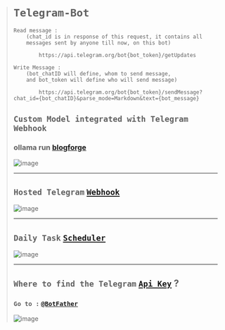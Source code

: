 ># `Telegram-Bot`
>
>     Read message : 
>         (chat_id is in response of this request, it contains all 
>         messages sent by anyone till now, on this bot)
>        
>             https://api.telegram.org/bot{bot_token}/getUpdates
>        
>     Write Message : 
>         (bot_chatID will define, whom to send message, 
>         and bot_token will define who will send message)
>         
>             https://api.telegram.org/bot{bot_token}/sendMessage?chat_id={bot_chatID}&parse_mode=Markdown&text={bot_message}
>
>## `Custom Model integrated with Telegram Webhook`
>### ollama run [blogforge](https://blogforge.pythonanywhere.com/blogs/)
>
>![image](https://github.com/user-attachments/assets/593944c8-9173-4c5a-8900-8d7cd2cc1519)
>
>---------------
>
>## `Hosted Telegram` [`Webhook`](https://t.me/VixReelsbot)
>
>![image](https://github.com/user-attachments/assets/65fc9f54-0045-4028-a127-d96250f72e83)
>
>---------------
>
>## `Daily Task` [`Scheduler`](https://www.pythonanywhere.com/user/imvickykumar999/tasks_tab/)
>
>![image](https://user-images.githubusercontent.com/50515418/236386341-7501297c-a659-4cb3-b964-e0fe3aeece4f.png)
>
>------------
>
>## `Where to find the Telegram` [`Api Key`](https://stackoverflow.com/questions/43291868/where-to-find-the-telegram-api-key) ?
>
>### `Go to :` [`@BotFather`](https://t.me/BotFather)
>
>![image](https://user-images.githubusercontent.com/50515418/236387792-b1be0376-b938-4ab5-9f82-c8e3526d808c.png)
>
